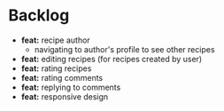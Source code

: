 # Backlog

- **feat:** recipe author
  - navigating to author's profile to see other recipes
- **feat:** editing recipes (for recipes created by user)
- **feat:** rating recipes
- **feat:** rating comments
- **feat:** replying to comments
- **feat:** responsive design